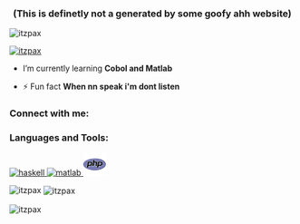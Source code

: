 <h3 align="center">(This is definetly not a generated by some goofy ahh website)</h3>

<p align="left"> <img src="https://komarev.com/ghpvc/?username=itzpax&label=Profile%20views&color=0e75b6&style=flat" alt="itzpax" /> </p>

<p align="left"> <a href="https://github.com/ryo-ma/github-profile-trophy"><img src="https://github-profile-trophy.vercel.app/?username=itzpax" alt="itzpax" /></a> </p>

- I’m currently learning **Cobol and Matlab**

- ⚡ Fun fact **When nn speak i'm dont listen**

<h3 align="left">Connect with me:</h3>
<p align="left">
</p>

<h3 align="left">Languages and Tools:</h3>
<p align="left"> <a href="https://www.haskell.org/" target="_blank" rel="noreferrer"> <img src="https://upload.wikimedia.org/wikipedia/commons/1/1c/Haskell-Logo.svg" alt="haskell" width="40" height="40"/> </a> <a href="https://www.mathworks.com/" target="_blank" rel="noreferrer"> <img src="https://upload.wikimedia.org/wikipedia/commons/2/21/Matlab_Logo.png" alt="matlab" width="40" height="40"/> </a> <a href="https://www.php.net" target="_blank" rel="noreferrer"> <img src="https://raw.githubusercontent.com/devicons/devicon/master/icons/php/php-original.svg" alt="php" width="40" height="40"/> </a> </p>

<p><img align="left" src="https://github-readme-stats.vercel.app/api/top-langs?username=itzpax&show_icons=true&locale=en&layout=compact" alt="itzpax" /></p>

<p>&nbsp;<img align="center" src="https://github-readme-stats.vercel.app/api?username=itzpax&show_icons=true&locale=en" alt="itzpax" /></p>

<p><img align="center" src="https://github-readme-streak-stats.herokuapp.com/?user=itzpax&" alt="itzpax" /></p>
